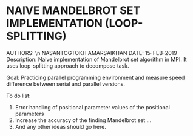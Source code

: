 # NAIVE MANDELBROT SET IMPLEMENTATION (LOOP-SPLITTING) 
AUTHORS: \n
	NASANTOGTOKH AMARSAIKHAN
	<FILL-HERE>
	<FILL-HERE>
DATE: 
	15-FEB-2019 
Description: 
Naive implementation of Mandelbrot set algorithm in MPI. It uses loop-splitting approach to decompose task.  

Goal: 
Practicing parallel programming environment and measure speed difference between serial and parallel versions. 

To do list: 
1. Error handling of positional parameter values of the positional parameters 
2. Increase the accuracy of the finding Mandelbrot set ... 
3. And any other ideas should go here.

